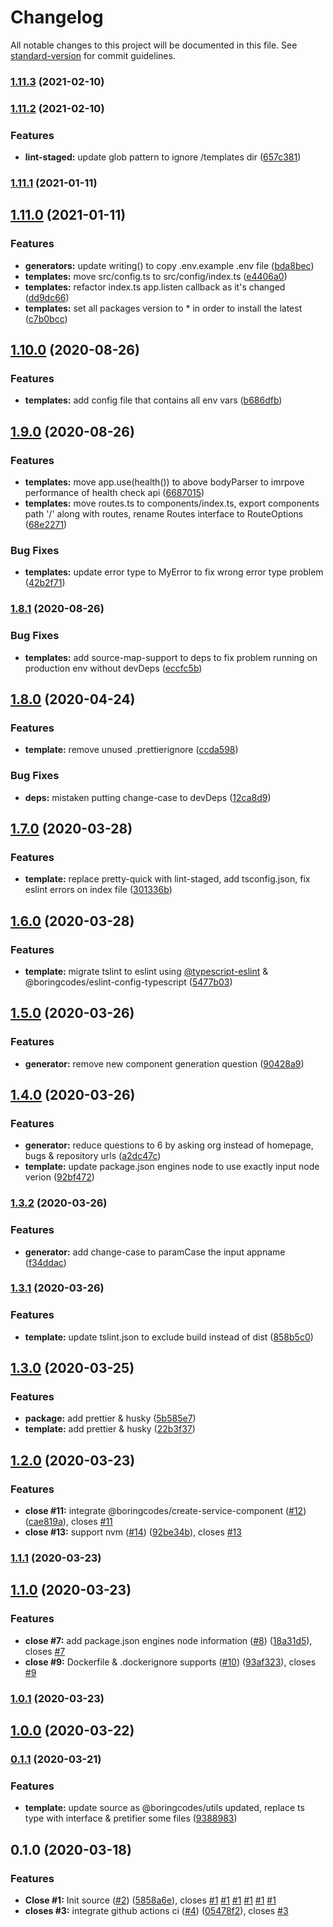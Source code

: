 # Changelog

All notable changes to this project will be documented in this file. See [standard-version](https://github.com/conventional-changelog/standard-version) for commit guidelines.

### [1.11.3](https://github.com/boringcodes/create-service/compare/v1.11.2...v1.11.3) (2021-02-10)

### [1.11.2](https://github.com/boringcodes/create-service/compare/v1.11.1...v1.11.2) (2021-02-10)

### Features

- **lint-staged:** update glob pattern to ignore /templates dir ([657c381](https://github.com/boringcodes/create-service/commit/657c3812bc68032dd783233c2ad73c1888180588))

### [1.11.1](https://github.com/boringcodes/create-service/compare/v1.11.0...v1.11.1) (2021-01-11)

## [1.11.0](https://github.com/boringcodes/create-service/compare/v1.10.0...v1.11.0) (2021-01-11)

### Features

- **generators:** update writing() to copy .env.example .env file ([bda8bec](https://github.com/boringcodes/create-service/commit/bda8becfe89a8798ad3ea24d8a74b681784fa5b6))
- **templates:** move src/config.ts to src/config/index.ts ([e4406a0](https://github.com/boringcodes/create-service/commit/e4406a095a3d186783e00afc7fcc11452b656a03))
- **templates:** refactor index.ts app.listen callback as it's changed ([dd9dc66](https://github.com/boringcodes/create-service/commit/dd9dc6682e76c6887db5242d3e04aeb0f0b2033f))
- **templates:** set all packages version to \* in order to install the latest ([c7b0bcc](https://github.com/boringcodes/create-service/commit/c7b0bcc8a220a16ae4b37a4a970245bcf972add9))

## [1.10.0](https://github.com/boringcodes/create-service/compare/v1.9.0...v1.10.0) (2020-08-26)

### Features

- **templates:** add config file that contains all env vars ([b686dfb](https://github.com/boringcodes/create-service/commit/b686dfbb57a301a9ce27f447db8a5266ab831273))

## [1.9.0](https://github.com/boringcodes/create-service/compare/v1.8.1...v1.9.0) (2020-08-26)

### Features

- **templates:** move app.use(health()) to above bodyParser to imrpove performance of health check api ([6687015](https://github.com/boringcodes/create-service/commit/668701513dd50cbcc553d83bf2fb070cedf91acc))
- **templates:** move routes.ts to components/index.ts, export components path '/' along with routes, rename Routes interface to RouteOptions ([68e2271](https://github.com/boringcodes/create-service/commit/68e227121e7f4616d450d01074d268a9aaf49f35))

### Bug Fixes

- **templates:** update error type to MyError to fix wrong error type problem ([42b2f71](https://github.com/boringcodes/create-service/commit/42b2f71a4df421492859e8587f78bbfb80e0ac38))

### [1.8.1](https://github.com/boringcodes/create-service/compare/v1.8.0...v1.8.1) (2020-08-26)

### Bug Fixes

- **templates:** add source-map-support to deps to fix problem running on production env without devDeps ([eccfc5b](https://github.com/boringcodes/create-service/commit/eccfc5b3058bcb54320f3c7e91a3517dd264149c))

## [1.8.0](https://github.com/boringcodes/create-service/compare/v1.7.0...v1.8.0) (2020-04-24)

### Features

- **template:** remove unused .prettierignore ([ccda598](https://github.com/boringcodes/create-service/commit/ccda59860aa2e4cd7f7463c3576fc38c86273b61))

### Bug Fixes

- **deps:** mistaken putting change-case to devDeps ([12ca8d9](https://github.com/boringcodes/create-service/commit/12ca8d9dfa89c3096c9f6a20a1496c316cb451c0))

## [1.7.0](https://github.com/boringcodes/create-service/compare/v1.6.0...v1.7.0) (2020-03-28)

### Features

- **template:** replace pretty-quick with lint-staged, add tsconfig.json, fix eslint errors on index file ([301336b](https://github.com/boringcodes/create-service/commit/301336bdb3f278f0ea693331bc8fc8cfeca66c49))

## [1.6.0](https://github.com/boringcodes/create-service/compare/v1.5.0...v1.6.0) (2020-03-28)

### Features

- **template:** migrate tslint to eslint using [@typescript-eslint](https://github.com/typescript-eslint) & @boringcodes/eslint-config-typescript ([5477b03](https://github.com/boringcodes/create-service/commit/5477b03d3b291e5b1b738bf1c5099eb085cc552f))

## [1.5.0](https://github.com/boringcodes/create-service/compare/v1.4.0...v1.5.0) (2020-03-26)

### Features

- **generator:** remove new component generation question ([90428a9](https://github.com/boringcodes/create-service/commit/90428a9930c9c881c705a2666be9a66bb9576aa1))

## [1.4.0](https://github.com/boringcodes/create-service/compare/v1.3.2...v1.4.0) (2020-03-26)

### Features

- **generator:** reduce questions to 6 by asking org instead of homepage, bugs & repository urls ([a2dc47c](https://github.com/boringcodes/create-service/commit/a2dc47c1a77eb18cc5bd8000dbecca4db31240ca))
- **template:** update package.json engines node to use exactly input node verion ([92bf472](https://github.com/boringcodes/create-service/commit/92bf472f243f5cddb75e85f48d6ed8022a426b15))

### [1.3.2](https://github.com/boringcodes/create-service/compare/v1.3.1...v1.3.2) (2020-03-26)

### Features

- **generator:** add change-case to paramCase the input appname ([f34ddac](https://github.com/boringcodes/create-service/commit/f34ddacb73ee2714659427d8c18fa2be7955fac2))

### [1.3.1](https://github.com/boringcodes/create-service/compare/v1.3.0...v1.3.1) (2020-03-26)

### Features

- **template:** update tslint.json to exclude build instead of dist ([858b5c0](https://github.com/boringcodes/create-service/commit/858b5c0954307d5d69dd0fc8183043c54b79e92d))

## [1.3.0](https://github.com/boringcodes/create-service/compare/v1.2.0...v1.3.0) (2020-03-25)

### Features

- **package:** add prettier & husky ([5b585e7](https://github.com/boringcodes/create-service/commit/5b585e7de587d76092cf34ce76f998551dfb6d68))
- **template:** add prettier & husky ([22b3f37](https://github.com/boringcodes/create-service/commit/22b3f379ac6cd38539fc47bbecf4fd26e0fc15bb))

## [1.2.0](https://github.com/boringcodes/create-service/compare/v1.1.1...v1.2.0) (2020-03-23)

### Features

- **close #11:** integrate @boringcodes/create-service-component ([#12](https://github.com/boringcodes/create-service/issues/12)) ([cae819a](https://github.com/boringcodes/create-service/commit/cae819a318ac735b8deb15a99fa25806f52f064d)), closes [#11](https://github.com/boringcodes/create-service/issues/11)
- **close #13:** support nvm ([#14](https://github.com/boringcodes/create-service/issues/14)) ([92be34b](https://github.com/boringcodes/create-service/commit/92be34bc899039a2abf4fcef6f73139874b0de97)), closes [#13](https://github.com/boringcodes/create-service/issues/13)

### [1.1.1](https://github.com/boringcodes/create-service/compare/v1.1.0...v1.1.1) (2020-03-23)

## [1.1.0](https://github.com/boringcodes/create-service/compare/v1.0.1...v1.1.0) (2020-03-23)

### Features

- **close #7:** add package.json engines node information ([#8](https://github.com/boringcodes/create-service/issues/8)) ([18a31d5](https://github.com/boringcodes/create-service/commit/18a31d5b45aa697f58c1586ae2fdad63d6f9f344)), closes [#7](https://github.com/boringcodes/create-service/issues/7)
- **close #9:** Dockerfile & .dockerignore supports ([#10](https://github.com/boringcodes/create-service/issues/10)) ([93af323](https://github.com/boringcodes/create-service/commit/93af32392c49c3d625022058f8dad1da50c88622)), closes [#9](https://github.com/boringcodes/create-service/issues/9)

### [1.0.1](https://github.com/boringcodes/create-service/compare/v1.0.0...v1.0.1) (2020-03-23)

## [1.0.0](https://github.com/boringcodes/create-service/compare/v0.1.1...v1.0.0) (2020-03-22)

### [0.1.1](https://github.com/boringcodes/create-service/compare/v0.1.0...v0.1.1) (2020-03-21)

### Features

- **template:** update source as @boringcodes/utils updated, replace ts type with interface & pretifier some files ([9388983](https://github.com/boringcodes/create-service/commit/93889834c7c192cfb0cc030ff6940d081543f93c))

## 0.1.0 (2020-03-18)

### Features

- **Close #1:** Init source ([#2](https://github.com/boringcodes/create-service/issues/2)) ([5858a6e](https://github.com/boringcodes/create-service/commit/5858a6e3d4ffdceafb2990c843e4cc92447dbddb)), closes [#1](https://github.com/boringcodes/create-service/issues/1) [#1](https://github.com/boringcodes/create-service/issues/1) [#1](https://github.com/boringcodes/create-service/issues/1) [#1](https://github.com/boringcodes/create-service/issues/1) [#1](https://github.com/boringcodes/create-service/issues/1) [#1](https://github.com/boringcodes/create-service/issues/1)
- **closes #3:** integrate github actions ci ([#4](https://github.com/boringcodes/create-service/issues/4)) ([05478f2](https://github.com/boringcodes/create-service/commit/05478f2ca0b2ecc61e1a19387540211afda3ee9b)), closes [#3](https://github.com/boringcodes/create-service/issues/3)
